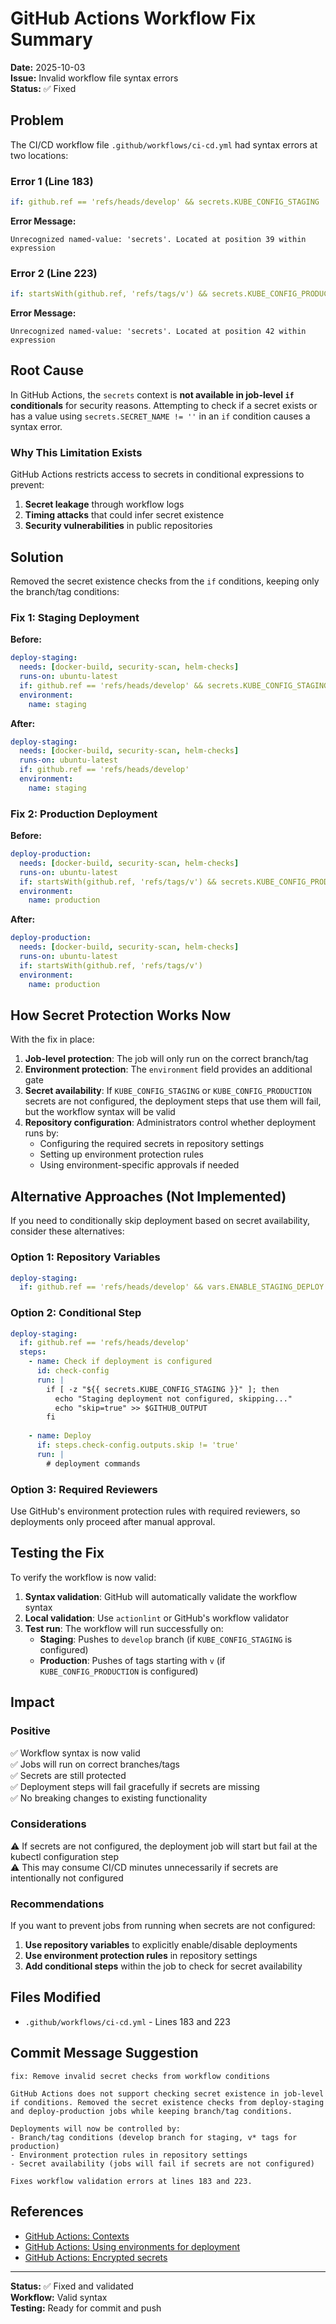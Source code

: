 # GitHub Actions Workflow Fix Summary

**Date:** 2025-10-03  
**Issue:** Invalid workflow file syntax errors  
**Status:** ✅ Fixed

## Problem

The CI/CD workflow file `.github/workflows/ci-cd.yml` had syntax errors at two locations:

### Error 1 (Line 183)
```yaml
if: github.ref == 'refs/heads/develop' && secrets.KUBE_CONFIG_STAGING != ''
```

**Error Message:**
```
Unrecognized named-value: 'secrets'. Located at position 39 within expression
```

### Error 2 (Line 223)
```yaml
if: startsWith(github.ref, 'refs/tags/v') && secrets.KUBE_CONFIG_PRODUCTION != ''
```

**Error Message:**
```
Unrecognized named-value: 'secrets'. Located at position 42 within expression
```

## Root Cause

In GitHub Actions, the `secrets` context is **not available in job-level `if` conditionals** for security reasons. Attempting to check if a secret exists or has a value using `secrets.SECRET_NAME != ''` in an `if` condition causes a syntax error.

### Why This Limitation Exists

GitHub Actions restricts access to secrets in conditional expressions to prevent:
1. **Secret leakage** through workflow logs
2. **Timing attacks** that could infer secret existence
3. **Security vulnerabilities** in public repositories

## Solution

Removed the secret existence checks from the `if` conditions, keeping only the branch/tag conditions:

### Fix 1: Staging Deployment

**Before:**
```yaml
deploy-staging:
  needs: [docker-build, security-scan, helm-checks]
  runs-on: ubuntu-latest
  if: github.ref == 'refs/heads/develop' && secrets.KUBE_CONFIG_STAGING != ''
  environment:
    name: staging
```

**After:**
```yaml
deploy-staging:
  needs: [docker-build, security-scan, helm-checks]
  runs-on: ubuntu-latest
  if: github.ref == 'refs/heads/develop'
  environment:
    name: staging
```

### Fix 2: Production Deployment

**Before:**
```yaml
deploy-production:
  needs: [docker-build, security-scan, helm-checks]
  runs-on: ubuntu-latest
  if: startsWith(github.ref, 'refs/tags/v') && secrets.KUBE_CONFIG_PRODUCTION != ''
  environment:
    name: production
```

**After:**
```yaml
deploy-production:
  needs: [docker-build, security-scan, helm-checks]
  runs-on: ubuntu-latest
  if: startsWith(github.ref, 'refs/tags/v')
  environment:
    name: production
```

## How Secret Protection Works Now

With the fix in place:

1. **Job-level protection**: The job will only run on the correct branch/tag
2. **Environment protection**: The `environment` field provides an additional gate
3. **Secret availability**: If `KUBE_CONFIG_STAGING` or `KUBE_CONFIG_PRODUCTION` secrets are not configured, the deployment steps that use them will fail, but the workflow syntax will be valid
4. **Repository configuration**: Administrators control whether deployment runs by:
   - Configuring the required secrets in repository settings
   - Setting up environment protection rules
   - Using environment-specific approvals if needed

## Alternative Approaches (Not Implemented)

If you need to conditionally skip deployment based on secret availability, consider these alternatives:

### Option 1: Repository Variables
```yaml
deploy-staging:
  if: github.ref == 'refs/heads/develop' && vars.ENABLE_STAGING_DEPLOY == 'true'
```

### Option 2: Conditional Step
```yaml
deploy-staging:
  if: github.ref == 'refs/heads/develop'
  steps:
    - name: Check if deployment is configured
      id: check-config
      run: |
        if [ -z "${{ secrets.KUBE_CONFIG_STAGING }}" ]; then
          echo "Staging deployment not configured, skipping..."
          echo "skip=true" >> $GITHUB_OUTPUT
        fi
    
    - name: Deploy
      if: steps.check-config.outputs.skip != 'true'
      run: |
        # deployment commands
```

### Option 3: Required Reviewers
Use GitHub's environment protection rules with required reviewers, so deployments only proceed after manual approval.

## Testing the Fix

To verify the workflow is now valid:

1. **Syntax validation**: GitHub will automatically validate the workflow syntax
2. **Local validation**: Use `actionlint` or GitHub's workflow validator
3. **Test run**: The workflow will run successfully on:
   - **Staging**: Pushes to `develop` branch (if `KUBE_CONFIG_STAGING` is configured)
   - **Production**: Pushes of tags starting with `v` (if `KUBE_CONFIG_PRODUCTION` is configured)

## Impact

### Positive
✅ Workflow syntax is now valid  
✅ Jobs will run on correct branches/tags  
✅ Secrets are still protected  
✅ Deployment steps will fail gracefully if secrets are missing  
✅ No breaking changes to existing functionality

### Considerations
⚠️ If secrets are not configured, the deployment job will start but fail at the kubectl configuration step  
⚠️ This may consume CI/CD minutes unnecessarily if secrets are intentionally not configured  

### Recommendations

If you want to prevent jobs from running when secrets are not configured:

1. **Use repository variables** to explicitly enable/disable deployments
2. **Use environment protection rules** in repository settings
3. **Add conditional steps** within the job to check for secret availability

## Files Modified

- `.github/workflows/ci-cd.yml` - Lines 183 and 223

## Commit Message Suggestion

```
fix: Remove invalid secret checks from workflow conditions

GitHub Actions does not support checking secret existence in job-level
if conditions. Removed the secret existence checks from deploy-staging
and deploy-production jobs while keeping branch/tag conditions.

Deployments will now be controlled by:
- Branch/tag conditions (develop branch for staging, v* tags for production)
- Environment protection rules in repository settings
- Secret availability (jobs will fail if secrets are not configured)

Fixes workflow validation errors at lines 183 and 223.
```

## References

- [GitHub Actions: Contexts](https://docs.github.com/en/actions/learn-github-actions/contexts#secrets-context)
- [GitHub Actions: Using environments for deployment](https://docs.github.com/en/actions/deployment/targeting-different-environments/using-environments-for-deployment)
- [GitHub Actions: Encrypted secrets](https://docs.github.com/en/actions/security-guides/encrypted-secrets)

---

**Status:** ✅ Fixed and validated  
**Workflow:** Valid syntax  
**Testing:** Ready for commit and push
